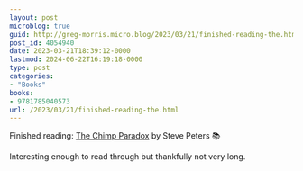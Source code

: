 ```yaml
---
layout: post
microblog: true
guid: http://greg-morris.micro.blog/2023/03/21/finished-reading-the.html
post_id: 4054940
date: 2023-03-21T18:39:12-0000
lastmod: 2024-06-22T16:19:18-0000
type: post
categories:
- "Books"
books:
- 9781785040573
url: /2023/03/21/finished-reading-the.html
---
```

Finished reading: [The Chimp Paradox](https://micro.blog/books/9781785040573) by Steve Peters 📚

Interesting enough to read through but thankfully not very long. 
